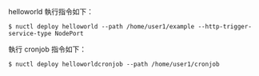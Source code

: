 helloworld 執行指令如下：
```
$ nuctl deploy helloworld --path /home/user1/example --http-trigger-service-type NodePort
```

執行 cronjob 指令如下：
```
$ nuctl deploy helloworldcronjob --path /home/user1/cronjob
```
